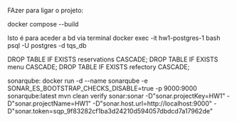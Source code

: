 FAzer para ligar o projeto: 

docker compose --build


Isto é para aceder a bd via terminal
docker exec -it hw1-postgres-1 bash
psql -U postgres -d tqs_db


DROP TABLE IF EXISTS reservations CASCADE;
DROP TABLE IF EXISTS menu CASCADE;
DROP TABLE IF EXISTS refectory CASCADE;

sonarqube:
docker run -d --name sonarqube -e SONAR_ES_BOOTSTRAP_CHECKS_DISABLE=true -p 9000:9000 sonarqube:latest
mvn clean verify sonar:sonar -D"sonar.projectKey=HW1" -D"sonar.projectName=HW1" -D"sonar.host.url=http://localhost:9000" -D"sonar.token=sqp_9f83282cf1ba3d24210d594057dbdcd7a17962de"